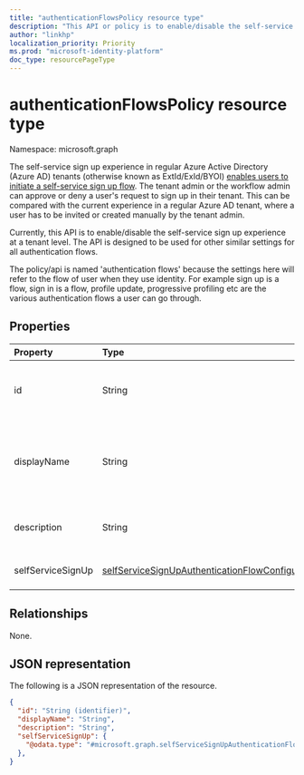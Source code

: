 ```yaml
---
title: "authenticationFlowsPolicy resource type"
description: "This API or policy is to enable/disable the self-service sign up experience at a tenant level. This is designed to be used for other similar settings for all authentication flows."
author: "linkhp"
localization_priority: Priority
ms.prod: "microsoft-identity-platform"
doc_type: resourcePageType
---
```


# authenticationFlowsPolicy resource type


Namespace: microsoft.graph

The self-service sign up experience in regular Azure Active Directory (Azure AD) tenants (otherwise known as ExtId/ExId/BYOI) [enables users to initiate a self-service sign up flow](../resources/selfservicesignupauthenticationflowconfiguration.md). The tenant admin or the workflow admin can approve or deny a user's request to sign up in their tenant. This can be compared with the current experience in a regular Azure AD tenant, where a user has to be invited or created manually by the tenant admin. 

Currently, this API is to enable/disable the self-service sign up experience at a tenant level. The API is designed to be used for other similar settings for all authentication flows.

The policy/api is named 'authentication flows' because the settings here will refer to the flow of user when they use identity. For example sign up is a flow, sign in is a flow, profile update, progressive profiling etc are the various authentication flows a user can go through.

## Properties
|Property|Type|Description|Key|Required|ReadOnly|
|:-------|:---|:----------|:--|:-------|:-------|
|id|String| Inherited property. The ID of the authentication flows policy|Yes|No|Yes|
|displayName|String| Inherited property.The human-readable name of the policy, "Authentication flows policy"|No|No|Yes|
|description|String|Inherited property. A description of the policy|No|No|Yes|
|selfServiceSignUp|[selfServiceSignUpAuthenticationFlowConfiguration](../resources/selfservicesignupauthenticationflowconfiguration.md)|Self-service sign-up configuration |No|No|No|

## Relationships
None.

## JSON representation
The following is a JSON representation of the resource.
<!-- {
  "blockType": "resource",
  "keyProperty": "id",
  "@odata.type": "microsoft.graph.authenticationFlowsPolicy",
  "baseType": "",
  "openType": false
}
-->

``` json
{
  "id": "String (identifier)",
  "displayName": "String",
  "description": "String",
  "selfServiceSignUp": {
    "@odata.type": "#microsoft.graph.selfServiceSignUpAuthenticationFlowConfiguration"
  },
}
```
